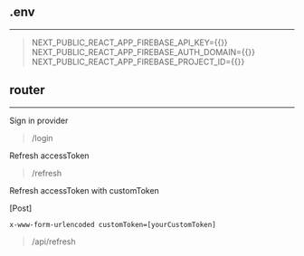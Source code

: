 ## .env

---

> NEXT_PUBLIC_REACT_APP_FIREBASE_API_KEY={{}}
> NEXT_PUBLIC_REACT_APP_FIREBASE_AUTH_DOMAIN={{}}
> NEXT_PUBLIC_REACT_APP_FIREBASE_PROJECT_ID={{}}

## router

---

Sign in provider

> /login

Refresh accessToken

> /refresh

Refresh accessToken with customToken

[Post]

```
x-www-form-urlencoded customToken=[yourCustomToken]
```

> /api/refresh
